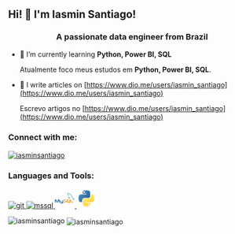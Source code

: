 ## Hi! 👋 I'm Iasmin Santiago!
<h3 align="center">A passionate data engineer from Brazil</h3>

- 🌱 I’m currently learning **Python, Power BI, SQL**

  Atualmente foco meus estudos em **Python, Power BI, SQL**. 

- 📝 I write articles on [https://www.dio.me/users/iasmin_santiago](https://www.dio.me/users/iasmin_santiago)

  Escrevo artigos no [https://www.dio.me/users/iasmin_santiago](https://www.dio.me/users/iasmin_santiago)



<h3 align="left">Connect with me:</h3>
<p align="left">
<a href="https://linkedin.com/in/iasminsantiago" target="blank"><img align="center" src="https://raw.githubusercontent.com/rahuldkjain/github-profile-readme-generator/master/src/images/icons/Social/linked-in-alt.svg" alt="iasminsantiago" height="30" width="40" /></a>
</p>

<h3 align="left">Languages and Tools:</h3>
<p align="left"> <a href="https://git-scm.com/" target="_blank" rel="noreferrer"> <img src="https://www.vectorlogo.zone/logos/git-scm/git-scm-icon.svg" alt="git" width="40" height="40"/> </a> <a href="https://www.microsoft.com/en-us/sql-server" target="_blank" rel="noreferrer"> <img src="https://www.svgrepo.com/show/303229/microsoft-sql-server-logo.svg" alt="mssql" width="40" height="40"/> </a> <a href="https://www.mysql.com/" target="_blank" rel="noreferrer"> <img src="https://raw.githubusercontent.com/devicons/devicon/master/icons/mysql/mysql-original-wordmark.svg" alt="mysql" width="40" height="40"/> </a> <a href="https://www.python.org" target="_blank" rel="noreferrer"> <img src="https://raw.githubusercontent.com/devicons/devicon/master/icons/python/python-original.svg" alt="python" width="40" height="40"/> </a> </p>

<p><img align="left" src="https://github-readme-stats.vercel.app/api/top-langs?username=iasminsantiago&show_icons=true&locale=en&layout=compact" alt="iasminsantiago" /></p>

<p>&nbsp;<img align="center" src="https://github-readme-stats.vercel.app/api?username=iasminsantiago&show_icons=true&locale=en" alt="iasminsantiago" /></p>

<!--
**iasminsantiago/iasminsantiago** is a ✨ _special_ ✨ repository because its `README.md` (this file) appears on your GitHub profile.

Here are some ideas to get you started:

- 🔭 I’m currently working on ...
- 🌱 I’m currently learning ...
- 👯 I’m looking to collaborate on ...
- 🤔 I’m looking for help with ...
- 💬 Ask me about ...
- 📫 How to reach me: ...
- 😄 Pronouns: ...
- ⚡ Fun fact: ...
-->

